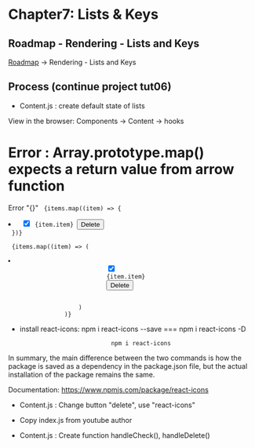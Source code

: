 # Chapter7: Lists & Keys

## Roadmap - Rendering - Lists and Keys

[Roadmap](https://roadmap.sh/react)    ->    Rendering - Lists and Keys

## Process (continue project tut06)

- Content.js : create default state of lists

View in the browser: Components -> Content -> hooks

# Error : Array.prototype.map() expects a return value from arrow function

Error "{}"
   <code> {items.map((item) => {
                        <li className="item" key={item.id}>
                            <input
                                type="checkbox"
                                checked={item.checked}
                            />
                            <label>{item.item}</label>
                            <button>Delete</button>
                        </li>
                })} </code>

   <pre><code> {items.map((item) => (
                        <li className="item" key={item.id}>
                            <input
                                type="checkbox"
                                checked={item.checked}
                            />
                            <label>{item.item}</label>
                            <button>Delete</button>
                        </li>
                    )
                )} </code></pre>

- install react-icons:         npm i react-icons --save   ===  npm i react-icons -D

                                npm i react-icons

In summary, the main difference between the two commands is how the package is saved as a dependency in the package.json file, but the actual installation of the package remains the same.


Documentation: https://www.npmjs.com/package/react-icons

- Content.js : Change button "delete", use "react-icons"

- Copy index.js from youtube author

- Content.js : Create function handleCheck(), handleDelete()


